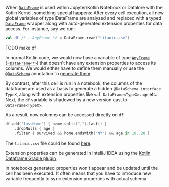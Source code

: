 [//]: # (title: Extension properties API)

<!---IMPORT org.jetbrains.kotlinx.dataframe.samples.api.ApiLevels-->

When [`DataFrame`](DataFrame.md) is used within Jupyter/Kotlin Notebook or Datalore with the Kotlin Kernel,
something special happens:
After every cell execution, all new global variables of type DataFrame are analyzed and replaced
with a typed [`DataFrame`](DataFrame.md) wrapper along with auto-generated extension properties for data access.
For instance, say we run:

<!---FUN extensionProperties1-->

```kotlin
val df /* : AnyFrame */ = DataFrame.read("titanic.csv")
```

<!---END-->

TODO make df <dataFrame>


In normal Kotlin code, we would now have a variable of type [`AnyFrame` (=`DataFrame<*>`)](DataFrame.md)  that doesn't
have any
extension properties to access its columns. We would either have to define them manually or use the
[`@DataSchema`](schemas.md) annotation to [generate them](schemasGradle.md#configuration).

By contrast, after this cell is run in a notebook, the columns of the dataframe are used as a basis
to generate a hidden `@DataSchema interface TypeX`,
along with extension properties like `val DataFrame<TypeX>.age` etc.
Next, the `df` variable is shadowed by a new version cast to `DataFrame<TypeX>`.

As a result, now columns can be accessed directly on `df`!

<!---FUN extensionProperties2-->

```kotlin
df.add("lastName") { name.split(",").last() }
    .dropNulls { age }
    .filter { survived && home.endsWith("NY") && age in 10..20 }
```

<!---END-->

The `titanic.csv` file could be found [here](https://github.com/Kotlin/dataframe/blob/master/data/titanic.csv).

Extension properties can be generated in IntelliJ IDEA using
the [Kotlin Dataframe Gradle plugin](schemasGradle.md#configuration).

<warning>
In notebooks generated properties won't appear and be updated until the cell has been executed.
It often means that you have to introduce new variable frequently to sync extension properties with actual schema.
</warning>
